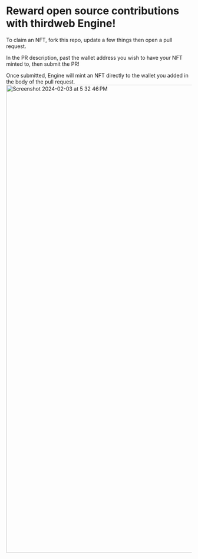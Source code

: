 # Reward open source contributions with thirdweb Engine!

To claim an NFT, fork this repo, update a few things then open a pull request. 

In the PR description, past the wallet address you wish to have your NFT minted to, then submit the PR!

Once submitted, Engine will mint an NFT directly to the wallet you added in the body of the pull request. 
<img width="1264" alt="Screenshot 2024-02-03 at 5 32 46 PM" src="https://github.com/DustinTurska/github-Engine-rewards/assets/135719141/e0a85a45-ccdb-436b-a118-8d06cc089f08">
